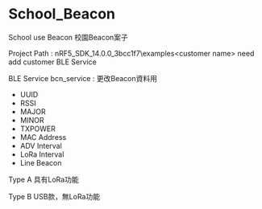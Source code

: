 # School_Beacon
School use Beacon
校園Beacon案子

Project Path : nRF5_SDK_14.0.0_3bcc1f7\examples\<customer name>
need add customer BLE Service

BLE Service
bcn_service : 更改Beacon資料用
* UUID
* RSSI
* MAJOR
* MINOR
* TXPOWER
* MAC Address
* ADV Interval
* LoRa Interval
* Line Beacon

Type A
具有LoRa功能

Type B
USB款，無LoRa功能
